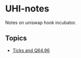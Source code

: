 # UHI-notes
Notes on uniswap hook incubator. 


## Topics

- [Ticks and Q64.96](./docs/week1_ticks_and_Q64_96.md)